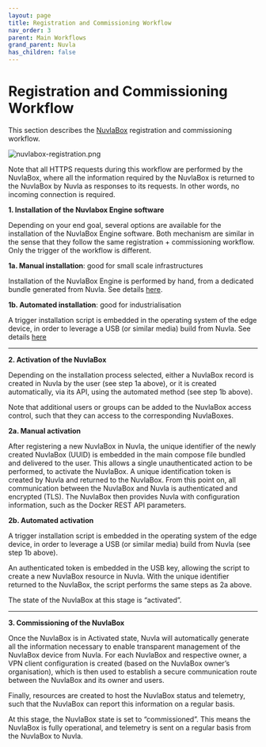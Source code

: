 ```yaml
---
layout: page
title: Registration and Commissioning Workflow
nav_order: 3
parent: Main Workflows
grand_parent: Nuvla
has_children: false
---
```


# Registration and Commissioning Workflow

This section describes the [NuvlaBox](/nuvlabox/nuvlabox.html) registration and commissioning workflow.

![nuvlabox-registration.png](/assets/img/nuvlabox-registration.png)

Note that all HTTPS requests during this workflow are performed by the NuvlaBox, where all the information required by the NuvlaBox is returned to the NuvlaBox by Nuvla as responses to its requests. In other words, no incoming connection is required.

**1. Installation of the Nuvlabox Engine software** 

Depending on your end goal, several options are available for the installation of the NuvlaBox Engine software. Both mechanism are similar in the sense that they follow the same registration + commissioning workflow. Only the trigger of the workflow is different.

**1a. Manual installation**: good for small scale infrastructures

Installation of the NuvlaBox Engine is performed by hand, from a dedicated bundle generated from Nuvla. See details [here](/nuvlabox/nuvlabox-engine/quickstart.html).

**1b. Automated installation**: good for industrialisation 

A trigger installation script is embedded in the operating system of the edge device, in order to leverage a USB (or similar media) build from Nuvla. See details [here](/nuvlabox/nuvlabox-engine/usb-installation.html)

---

**2. Activation of the NuvlaBox**

Depending on the installation process selected, either a NuvlaBox record is created in Nuvla by the user (see step 1a above), or it is created automatically, via its API, using the automated method (see step 1b above).

Note that additional users or groups can be added to the NuvlaBox access control, such that they can access to the corresponding NuvlaBoxes.

**2a. Manual activation**

After registering a new NuvlaBox in Nuvla, the unique identifier of the newly created NuvlaBox (UUID) is embedded in the main compose file bundled and delivered to the user. This allows a single unauthenticated action to be performed, to activate the NuvlaBox. A unique identification token is created by Nuvla and returned to the NuvlaBox. From this point on, all communication between the NuvlaBox and Nuvla is authenticated and encrypted (TLS). The NuvlaBox then provides Nuvla with configuration information, such as the Docker REST API parameters.

**2b. Automated activation**

A trigger installation script is embedded in the operating system of the edge device, in order to leverage a USB (or similar media) build from Nuvla (see step 1b above).

An authenticated token is embedded in the USB key, allowing the script to create a new NuvlaBox resource in Nuvla.  With the unique identifier returned to the NuvlaBox, the script performs the same steps as 2a above.

The state of the NuvlaBox at this stage is “activated”.

---

**3. Commissioning of the NuvlaBox**

Once the NuvlaBox is in Activated state, Nuvla will automatically generate all the information necessary to enable transparent management of the NuvlaBox device from Nuvla. For each NuvlaBox and respective owner, a VPN client configuration is created (based on the NuvlaBox owner’s organisation), which is then used to establish a secure communication route between the NuvlaBox and its owner and users.

Finally, resources are created to host the NuvlaBox status and telemetry, such that the NuvlaBox can report this information on a regular basis.

At this stage, the NuvlaBox state is set to “commissioned”.  This means the NuvlaBox is fully operational, and telemetry is sent on a regular basis from the NuvlaBox to Nuvla.
